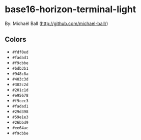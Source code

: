 # base16-horizon-terminal-light

By: Michaël Ball (http://github.com/michael-ball/)

## Colors

* `#fdf0ed`
* `#fadad1`
* `#f9cbbe`
* `#bdb3b1`
* `#948c8a`
* `#403c3d`
* `#302c2d`
* `#201c1d`
* `#e95678`
* `#f9cec3`
* `#fadad1`
* `#29d398`
* `#59e1e3`
* `#26bbd9`
* `#ee64ac`
* `#f9cbbe`
